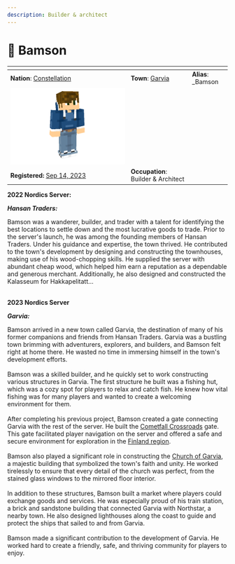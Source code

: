 ```yaml
---
description: Builder & architect
---
```


# 👤 Bamson



<table data-view="cards"><thead><tr><th></th><th></th><th></th></tr></thead><tbody><tr><td><strong>Nation</strong>: <a href="../../../../nations/present-nations/constellation.md">Constellation</a></td><td><strong>Town</strong>: <a href="../">Garvia</a></td><td><strong>Alias</strong>: _Bamson</td></tr><tr><td><img src="../../../../../../.gitbook/assets/download (2).png" alt="" data-size="original"></td><td></td><td></td></tr><tr><td><strong>Registered:</strong> <a href="../../../../../../additional-guides-and-commands/others/server-dates/september-23/september-14-2023.md">Sep 14, 2023</a></td><td><strong>Occupation</strong>: Builder &#x26; Architect</td><td></td></tr></tbody></table>

**2022 Nordics Server:**&#x20;

_**Hansan Traders:**_

Bamson was a wanderer, builder, and trader with a talent for identifying the best locations to settle down and the most lucrative goods to trade. Prior to the server's launch, he was among the founding members of Hansan Traders. Under his guidance and expertise, the town thrived. He contributed to the town's development by designing and constructing the townhouses, making use of his wood-chopping skills. He supplied the server with abundant cheap wood, which helped him earn a reputation as a dependable and generous merchant. Additionally, he also designed and constructed the Kalasseum for Hakkapelitatt...

\
**2023 Nordics Server**

_**Garvia:**_

Bamson arrived in a new town called Garvia, the destination of many of his former companions and friends from Hansan Traders. Garvia was a bustling town brimming with adventurers, explorers, and builders, and Bamson felt right at home there. He wasted no time in immersing himself in the town's development efforts.\
\
Bamson was a skilled builder, and he quickly set to work constructing various structures in Garvia. The first structure he built was a fishing hut, which was a cozy spot for players to relax and catch fish. He knew how vital fishing was for many players and wanted to create a welcoming environment for them.\
\
After completing his previous project, Bamson created a gate connecting Garvia with the rest of the server. He built the [Cometfall Crossroads](../cometfall-crossroads.md) gate. This gate facilitated player navigation on the server and offered a safe and secure environment for exploration in the [Finland region](../../).\
\
Bamson also played a significant role in constructing the [Church of Garvia](../church-of-garvia.md), a majestic building that symbolized the town's faith and unity. He worked tirelessly to ensure that every detail of the church was perfect, from the stained glass windows to the mirrored floor interior.\
\
In addition to these structures, Bamson built a market where players could exchange goods and services. He was especially proud of his train station, a brick and sandstone building that connected Garvia with Northstar, a nearby town. He also designed lighthouses along the coast to guide and protect the ships that sailed to and from Garvia.\
\
Bamson made a significant contribution to the development of Garvia. He worked hard to create a friendly, safe, and thriving community for players to enjoy.
